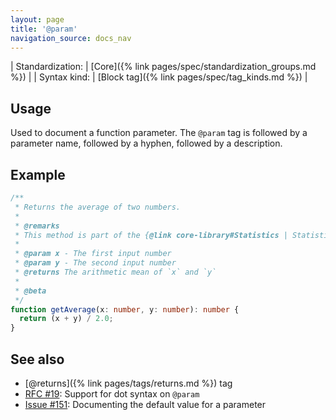 ```yaml
---
layout: page
title: '@param'
navigation_source: docs_nav
---
```


| Standardization: | [Core]({% link pages/spec/standardization_groups.md %}) |
| Syntax kind: | [Block tag]({% link pages/spec/tag_kinds.md %}) |

## Usage

Used to document a function parameter. The `@param` tag is followed by a parameter name, followed by a hyphen,
followed by a description.

## Example

```ts
/**
 * Returns the average of two numbers.
 *
 * @remarks
 * This method is part of the {@link core-library#Statistics | Statistics subsystem}.
 *
 * @param x - The first input number
 * @param y - The second input number
 * @returns The arithmetic mean of `x` and `y`
 *
 * @beta
 */
function getAverage(x: number, y: number): number {
  return (x + y) / 2.0;
}
```

## See also

- [@returns]({% link pages/tags/returns.md %}) tag
- [RFC #19](https://github.com/microsoft/tsdoc/issues/19): Support for dot syntax on `@param`
- [Issue #151](https://github.com/microsoft/tsdoc/issues/151): Documenting the default value for a parameter
